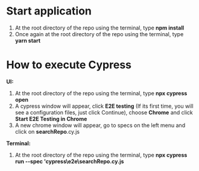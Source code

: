 # Start application
1. At the root directory of the repo using the terminal, type **npm install**
2. Once again at the root directory of the repo using the terminal, type **yarn start**

# How to execute Cypress

**UI:**

1. At the root directory of the repo using the terminal, type **npx cypress open**
2. A cypress window will appear, click **E2E testing** (If its first time, you will see a configuration files, just click Continue), choose **Chrome** and click **Start E2E Testing in Chrome**
3. A new chrome window will appear, go to specs on the left menu and click on **searchRepo**.cy.js

**Terminal:**

1. At the root directory of the repo using the terminal, type **npx cypress run --spec 'cypress\e2e\searchRepo.cy.js**
